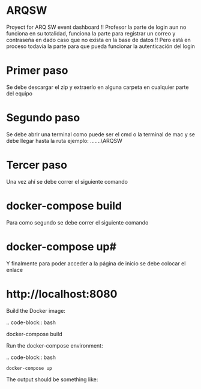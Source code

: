# ARQSW
Proyect for ARQ SW event dashboard 
!! Profesor la parte de login aun no funciona en su totalidad, funciona la parte para registrar un correo y contraseña en dado caso que no exista en la base de datos
!! Pero está en proceso todavia la parte para que pueda funcionar la autenticación del login

# Primer paso
Se debe descargar el zip y extraerlo en alguna carpeta en cualquier parte del equipo

# Segundo paso
Se debe abrir una terminal como puede ser el cmd o la terminal de mac y se debe llegar hasta la ruta ejemplo:
\...\..\..\ARQSW

# Tercer paso 
Una vez ahí se debe correr el siguiente comando

# docker-compose build # 

Para como segundo se debe correr el siguiente comando

# docker-compose up#

Y finalmente para poder acceder a la página de inicio se debe colocar el enlace 
# http://localhost:8080


Build the Docker image:

.. code-block:: bash

   docker-compose build

Run the docker-compose environment:

.. code-block:: bash

    docker-compose up

The output should be something like:
